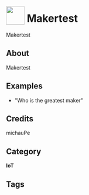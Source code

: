# <img src="https://raw.githack.com/FortAwesome/Font-Awesome/master/svgs/solid/car.svg" card_color="#FFFFFF" width="50" height="50" style="vertical-align:bottom"/> Makertest
Makertest

## About
Makertest

## Examples
* "Who is the greatest maker"

## Credits
michauPe

## Category
**IoT**

## Tags

